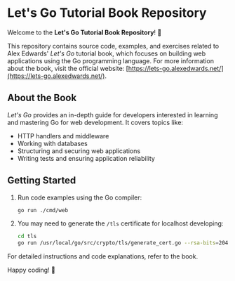 # Let's Go Tutorial Book Repository

Welcome to the **Let's Go Tutorial Book Repository**! 🎉

This repository contains source code, examples, and exercises related to Alex Edwards' _Let's Go_ tutorial book, which focuses on building web applications using the Go programming language. For more information about the book, visit the official website: [https://lets-go.alexedwards.net/](https://lets-go.alexedwards.net/).

## About the Book

_Let's Go_ provides an in-depth guide for developers interested in learning and mastering Go for web development. It covers topics like:

- HTTP handlers and middleware
- Working with databases
- Structuring and securing web applications
- Writing tests and ensuring application reliability

## Getting Started

1. Run code examples using the Go compiler:

   ```bash
   go run ./cmd/web
   ```

2. You may need to generate the `/tls` certificate for localhost developing:

   ```bash
   cd tls
   go run /usr/local/go/src/crypto/tls/generate_cert.go --rsa-bits=2048 --host=localhost
   ```

For detailed instructions and code explanations, refer to the book.

Happy coding! 🚀
